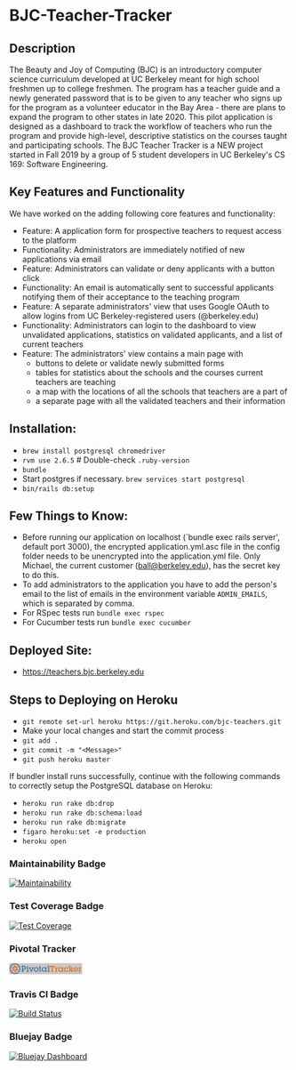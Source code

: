 # BJC-Teacher-Tracker

## Description

The Beauty and Joy of Computing (BJC) is an introductory computer science curriculum developed at UC Berkeley meant for high school freshmen up to college freshmen. The program has a teacher guide and a newly generated password that is to be given to any teacher who signs up for the program as a volunteer educator in the Bay Area - there are plans to expand the program to other states in late 2020. This pilot application is designed as a dashboard to track the workflow of teachers who run the program and provide high-level, descriptive statistics on the courses taught and participating schools. The BJC Teacher Tracker is a NEW project started in Fall 2019 by a group of 5 student developers in UC Berkeley's CS 169: Software Engineering.

## Key Features and Functionality

We have worked on the adding following core features and functionality:

- Feature: A application form for prospective teachers to request access to the platform
- Functionality: Administrators are immediately notified of new applications via email
- Feature: Administrators can validate or deny applicants with a button click
- Functionality: An email is automatically sent to successful applicants notifying them of their acceptance to the teaching program
- Feature: A separate administrators' view that uses Google OAuth to allow logins from UC Berkeley-registered users (@berkeley.edu)
- Functionality: Administrators can login to the dashboard to view unvalidated applications, statistics on validated applicants, and a list of current teachers
- Feature: The administrators' view contains a main page with
  - buttons to delete or validate newly submitted forms
  - tables for statistics about the schools and the courses current teachers are teaching
  - a map with the locations of all the schools that teachers are a part of
  - a separate page with all the validated teachers and their information

## Installation:

* `brew install postgresql chromedriver`
* `rvm use 2.6.5` # Double-check `.ruby-version`
* `bundle`
* Start postgres if necessary. `brew services start postgresql`
* `bin/rails db:setup`

## Few Things to Know:

- Before running our application on localhost (`bundle exec rails server', default port 3000), the encrypted application.yml.asc file in the config folder needs to be unencrypted into the application.yml file. Only Michael, the current customer (ball@berkeley.edu), has the secret key to do this.
- To add administrators to the application you have to add the person's email to the list of emails in the environment variable `ADMIN_EMAILS`, which is separated by comma.
- For RSpec tests run `bundle exec rspec`
- For Cucumber tests run `bundle exec cucumber`

## Deployed Site:

- https://teachers.bjc.berkeley.edu

## Steps to Deploying on Heroku

- `git remote set-url heroku https://git.heroku.com/bjc-teachers.git`
- Make your local changes and start the commit process
- `git add .`
- `git commit -m "<Message>"`
- `git push heroku master`

If bundler install runs successfully, continue with the following commands to correctly setup the PostgreSQL database on Heroku:
- `heroku run rake db:drop`
- `heroku run rake db:schema:load`
- `heroku run rake db:migrate`
- `figaro heroku:set -e production`
- `heroku open`

### Maintainability Badge

[![Maintainability](https://api.codeclimate.com/v1/badges/e8e6f05233172697c6c7/maintainability)](https://codeclimate.com/github/tommywei110/BJC-Teacher-Tracker/maintainability)

### Test Coverage Badge

[![Test Coverage](https://api.codeclimate.com/v1/badges/e8e6f05233172697c6c7/test_coverage)](https://codeclimate.com/github/tommywei110/BJC-Teacher-Tracker/test_coverage)

### Pivotal Tracker

[![Pivotal Tracker](https://github.com/saasbook/q2q-demo/blob/main/app/assets/images/pivotal_tracker_logo.png)](https://pivotaltracker.com/n/projects/2406982)

### Travis CI Badge
[![Build Status](https://travis-ci.org/tommywei110/BJC-Teacher-Tracker.svg?branch=master)](https://travis-ci.org/tommywei110/BJC-Teacher-Tracker)

### Bluejay Badge
[![Bluejay Dashboard](https://img.shields.io/badge/Bluejay-Dashboard_3-blue.svg)](http://dashboard.bluejay.governify.io/dashboard/script/dashboardLoader.js?dashboardURL=https://reporter.bluejay.governify.io/api/v4/dashboards/tpa-CS169L-GH-tommywei110_BJC-Teacher-Tracker/main)